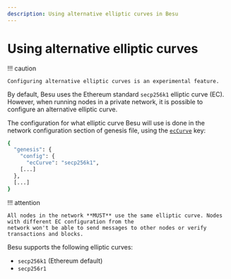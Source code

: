 ```yaml
---
description: Using alternative elliptic curves in Besu
---
```


# Using alternative elliptic curves

!!! caution

    Configuring alternative elliptic curves is an experimental feature.

By default, Besu uses the Ethereum standard `secp256k1` elliptic curve (EC).
However, when running nodes in a private network, it is possible to configure an alternative elliptic curve.

The configuration for what elliptic curve Besu will use is done in the network configuration section of genesis file,
using the [`ecCurve`](../../../reference/genesis-items.md#Configuration_Items) key:

```bash
{
  "genesis": {
    "config": {
      "ecCurve": "secp256k1",
    [...]
  },
  [...]
}
```

!!! attention

    All nodes in the network **MUST** use the same elliptic curve. Nodes with different EC configuration from the
    network won't be able to send messages to other nodes or verify transactions and blocks.

Besu supports the following elliptic curves:

- `secp256k1` (Ethereum default)
- `secp256r1`
